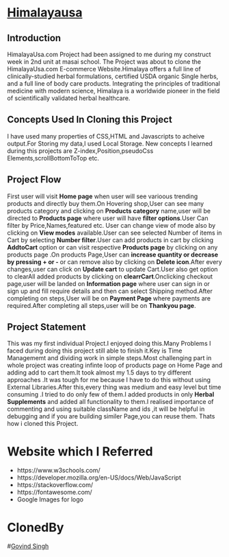 
# <a href="https://himalayausa.com/">Himalayausa</a>
<h2>Introduction</h2>
<p>HimalayaUsa.com Project had been assigned to me during my construct week in 2nd unit at masai school. The Project was about to clone the HimalayaUsa.com E-commerce Website.Himalaya offers a full line of clinically-studied herbal formulations, certified USDA organic Single herbs, and a full line of body care products. Integrating the principles of traditional medicine with modern science, Himalaya is a worldwide pioneer in the field of scientifically validated herbal healthcare.
</p>
<h2>Concepts Used In Cloning this Project</h2>
<p>I have used many properties of CSS,HTML and Javascripts to acheive output.For Storing my data,I used Local Storage.
  New concepts I learned during this projects are Z-index,Position,pseudoCss Elements,scrollBottomToTop etc.
</p>
<h2>Project Flow</h2>
<p>First user will visit <strong>Home page</strong> when user will see varioous trending products and directly buy them.On Hovering shop,User can see many products category and clicking on <strong>Products category</strong> name,user will be directed to <strong>Products page</strong> where user will have <strong>filter options</strong>.User Can filter by Price,Names,featured etc. User can change view of mode also by clicking on <strong>View modes</strong> available.User can see selected Number of items in Cart by selecting <strong>Number filter</strong>.User can add products in cart by clicking  <strong>AddtoCart</strong> option or can visit  respective <strong>Products page</strong> by clicking on any products page .On products Page,User can <strong>increase quantity or decrease by pressing + or - </strong>or can remove also by clicking on <strong>Delete icon</strong>.After every changes,user can click on <strong>Update cart</strong> to update Cart.User also get option to clearAll added products by clicking on <strong>clearrCart</strong>.Onclicking checkout page,user will be landed on <strong>Information page</strong> where user can sign in or sign up and fill require details and then can select Shipping method.After completing on steps,User will be on <strong>Payment Page </strong>where payments are required.After completing all steps,user will be on <strong>Thankyou page</strong>.
</p>
<h2>Project Statement</h2>
<p>This was my first individual Project.I enjoyed doing this.Many Problems I faced during doing this project still able to finish it.Key is Time Managememt and dividing work in simple steps.Most challenging part in whole project was creating infinte loop of products page on Home Page and adding add to cart  them.It took almost my 1.5 days to try different approaches .It was tough for me because I have to do this without using External Libraries.After this,every thing was medium and easy level but time consuming .I tried to do only few of them.I added products in only <strong>Herbal Supplements</strong> and added all functionality to them.I realised importance of commenting and using suitable className and ids ,it will be helpful in debugging and if you are building similer Page,you can reuse them. Thats how i cloned this Project.
</p>

<h1>Website which I Referred</h1>
<ul>
  <li>https://www.w3schools.com/</li>
  <li>https://developer.mozilla.org/en-US/docs/Web/JavaScript</li>
  <li>https://stackoverflow.com/</li>
  <li>https://fontawesome.com/</li>
  <li>Google Images for logo</li>
  </ul>
<h1>ClonedBy</h1>
#<a href="https://github.com/Govindsingh29">Govind Singh</a>
 
    
